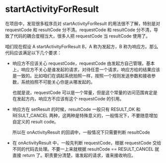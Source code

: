 # startActivityForResult

在项目中，发现很多程序员对 startActivityForResult 的用法很不了解，特别是对 requestCode 和 resultCode 分不清。requestCode 和 resultCode 分不清，导致了代码的耦合度相当大，很多人把 requestCode 当 resultCode 使用了。

咱们现在假设 A startActivityForResult B，A 称为发起方，B 称为响应方。那么代码应该满足以下几个要求：

* 响应方不应该关心 requestCode，requestCode 由发起方自己管理。基本上，响应方不关心是谁发起的请求，对待任意一个请求，响应方给的结果应该是一致的。比如咱们在调起系统拍照一样，按照一个规则发送参数和接收参数，系统拍照不可能关心你是从哪发起的。

    也就是说，requestCode 可以是一个常量，但是这个常量的访问范围肯定是在发起方内，响应方不应该有这个 requestCode 的引用。

* 响应方在 setResult 的时候，resultCode 一般只有 RESULT_OK 和 RESULT_CANCEL 两种，这两种是特殊意义的，一般情况下，不要随意增加自定义的 result code。

	所以在 onActivityResult 的回调中，一般情况下只需要判断 resultCode

* 在 onActivityResult 中，一般先判断 requestCode，根据 requestCode 交给不同的代码去处理。不要一上来就根据 resultCode == RESULT_CANCEL 就直接 return 了。职责要分清楚，谁发起的请求，谁来接收响应。